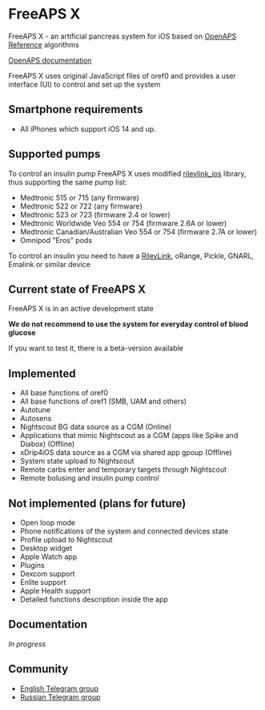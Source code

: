 # FreeAPS X

FreeAPS X - an artificial pancreas system for iOS based on [OpenAPS Reference](https://github.com/openaps/oref0) algorithms

[OpenAPS documentation](https://openaps.readthedocs.io/en/latest/)

FreeAPS X uses original JavaScript files of oref0 and provides a user interface (UI) to control and set up the system

## Smartphone requirements

- All iPhones which support iOS 14 and up.

## Supported pumps

To control an insulin pump FreeAPS X uses modified [rileylink_ios](https://github.com/ps2/rileylink_ios) library, thus supporting the same pump list:

- Medtronic 515 or 715 (any firmware)
- Medtronic 522 or 722 (any firmware)
- Medtronic 523 or 723 (firmware 2.4 or lower)
- Medtronic Worldwide Veo 554 or 754 (firmware 2.6A or lower)
- Medtronic Canadian/Australian Veo 554 or 754 (firmware 2.7A or lower)
- Omnipod "Eros" pods

To control an insulin you need to have a [RileyLink](https://getrileylink.org), oRange, Pickle, GNARL, Emalink or similar device

## Current state of FreeAPS X

FreeAPS X is in an active development state

**We do not recommend to use the system for everyday control of blood glucose**

If you want to test it, there is a beta-version available

## Implemented

- All base functions of oref0
- All base functions of oref1 (SMB, UAM and others)
- Autotune
- Autosens
- Nightscout BG data source as a CGM (Online)
- Applications that mimic Nightscout as a CGM (apps like Spike and Diabox) (Offline)
- xDrip4iOS data source as a CGM via shared app gpoup (Offline)
- System state upload to Nightscout
- Remote carbs enter and temporary targets through Nightscout
- Remote bolusing and insulin pump control

## Not implemented (plans for future)

- Open loop mode
- Phone notifications of the system and connected devices state
- Profile upload to Nightscout
- Desktop widget
- Apple Watch app
- Plugins
- Dexcom support
- Enlite support
- Apple Health support
- Detailed functions description inside the app

## Documentation

*In progress*

## Community

- [English Telegram group](https://t.me/freeapsx_eng)
- [Russian Telegram group](https://t.me/freeapsx)


